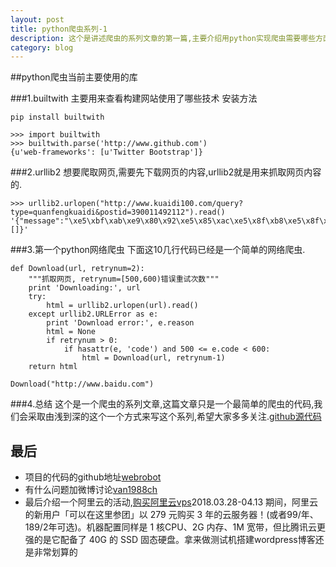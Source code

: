 ```yaml
---
layout: post
title: python爬虫系列-1
description: 这个是讲述爬虫的系列文章的第一篇,主要介绍用python实现爬虫需要哪些方面的知识点.使用哪些依赖库来完成爬虫.用其他语言实现也是相同的原理
category: blog
---
```


##python爬虫当前主要使用的库

###1.builtwith
主要用来查看构建网站使用了哪些技术
安装方法

```
pip install builtwith
```
```
>>> import builtwith
>>> builtwith.parse('http://www.github.com')
{u'web-frameworks': [u'Twitter Bootstrap']}
```

###2.urllib2
想要爬取网页,需要先下载网页的内容,urllib2就是用来抓取网页内容的.

```
>>> urllib2.urlopen("http://www.kuaidi100.com/query?type=quanfengkuaidi&postid=390011492112").read()
'{"message":"\xe5\xbf\xab\xe9\x80\x92\xe5\x85\xac\xe5\x8f\xb8\xe5\x8f\x82\xe6\x95\xb0\xe5\xbc\x82\xe5\xb8\xb8\xef\xbc\x9a\xe5\x8d\x95\xe5\x8f\xb7\xe4\xb8\x8d\xe5\xad\x98\xe5\x9c\xa8\xe6\x88\x96\xe8\x80\x85\xe5\xb7\xb2\xe7\xbb\x8f\xe8\xbf\x87\xe6\x9c\x9f","nu":"","ischeck":"0","condition":"","com":"","status":"201","state":"0","data":[]}'
```

###3.第一个python网络爬虫
下面这10几行代码已经是一个简单的网络爬虫.

```
def Download(url, retrynum=2):
    """抓取网页, retrynum=[500,600)错误重试次数"""
    print 'Downloading:', url
    try:
        html = urllib2.urlopen(url).read()
    except urllib2.URLError as e:
        print 'Download error:', e.reason
        html = None
        if retrynum > 0:
            if hasattr(e, 'code') and 500 <= e.code < 600:
                html = Download(url, retrynum-1)
    return html

Download("http://www.baidu.com")
```

###4.总结
这个是一个爬虫的系列文章,这篇文章只是一个最简单的爬虫的代码,我们会采取由浅到深的这个一个方式来写这个系列,希望大家多多关注.[github源代码](https://github.com/van1988ch/webrobot/tree/v1.0)


## 最后
- 项目的代码的github地址[webrobot](https://github.com/van1988ch/webrobot)
- 有什么问题加微博讨论[van1988ch](https://weibo.com/2296015293/profile)
- 最后介绍一个阿里云的活动,[购买阿里云vps](https://promotion.aliyun.com/ntms/act/group/team.html?group=JdV5A53js1)2018.03.28-04.13 期间，阿里云的新用户「可以在这里参团」以 279 元购买 3 年的云服务器！(或者99/年、189/2年可选)。机器配置同样是 1 核CPU、2G 内存、1M 宽带，但比腾讯云更强的是它配备了 40G 的 SSD 固态硬盘。拿来做测试机搭建wordpress博客还是非常划算的